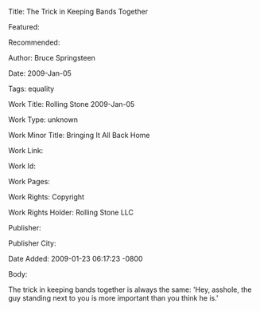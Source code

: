 Title: The Trick in Keeping Bands Together

Featured: 

Recommended: 

Author: Bruce Springsteen

Date: 2009-Jan-05

Tags: equality

Work Title: Rolling Stone 2009-Jan-05

Work Type: unknown

Work Minor Title:  Bringing It All Back Home

Work Link: 

Work Id:  

Work Pages:  

Work Rights:  Copyright

Work Rights Holder:  Rolling Stone LLC

Publisher:  

Publisher City:  

Date Added: 2009-01-23 06:17:23 -0800

Body:

The trick in keeping bands together is always the same: 'Hey, asshole, the guy standing next to you is more important than you think he is.'


